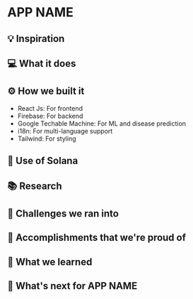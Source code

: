 # APP NAME

## 💡 Inspiration

## 💻 What it does

## ⚙️ How we built it

- React Js: For frontend
- Firebase: For backend
- Google Techable Machine: For ML and disease prediction
- i18n: For multi-language support
- Tailwind: For styling

## 🔐 Use of Solana

## 📚 Research

## 🧠 Challenges we ran into

## 🏅 Accomplishments that we're proud of

## 📖 What we learned

## 🚀 What's next for APP NAME
